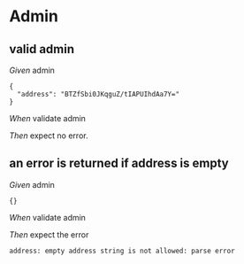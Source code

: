 # Admin

## valid admin

_Given_ admin

```
{
  "address": "BTZfSbi0JKqguZ/tIAPUIhdAa7Y="
}
```

_When_ validate admin

_Then_ expect no error.

## an error is returned if address is empty

_Given_ admin

```
{}
```

_When_ validate admin

_Then_ expect the error

```
address: empty address string is not allowed: parse error
```
